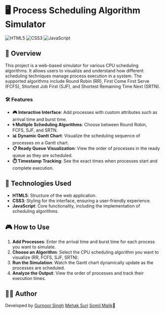 # 🖥️ Process Scheduling Algorithm Simulator

![HTML5](https://img.shields.io/badge/HTML5-Structure-orange?style=for-the-badge&logo=html5)
![CSS3](https://img.shields.io/badge/CSS3-Styling-blue?style=for-the-badge&logo=css3)
![JavaScript](https://img.shields.io/badge/JavaScript-Functionality-yellow?style=for-the-badge&logo=javascript)

## 📄 Overview

This project is a web-based simulator for various CPU scheduling algorithms. It allows users to visualize and understand how different scheduling techniques manage process execution in a system. The supported algorithms include Round Robin (RR), First Come First Serve (FCFS), Shortest Job First (SJF), and Shortest Remaining Time Next (SRTN).

### 🛠️ Features

- **🎮 Interactive Interface**: Add processes with custom attributes such as arrival time and burst time.
- **🌀 Multiple Scheduling Algorithms**: Choose between Round Robin, FCFS, SJF, and SRTN.
- **📊 Dynamic Gantt Chart**: Visualize the scheduling sequence of processes on a Gantt chart.
- **📋 Ready Queue Visualization**: View the order of processes in the ready queue as they are scheduled.
- **⏱️ Timestamp Tracking**: See the exact times when processes start and complete execution.

## 🚀 Technologies Used

- **HTML5**: Structure of the web application.
- **CSS3**: Styling for the interface, ensuring a user-friendly experience.
- **JavaScript**: Core functionality, including the implementation of scheduling algorithms.


## 🎮 How to Use

1. **Add Processes**: Enter the arrival time and burst time for each process you want to simulate.
2. **Choose an Algorithm**: Select the CPU scheduling algorithm you want to visualize (RR, FCFS, SJF, SRTN).
3. **Run the Simulation**: Watch the Gantt chart dynamically update as the processes are scheduled.
4. **Analyze the Output**: View the order of processes and track their execution times.


## 👨‍💻 Author

Developed by [Gurnoor Singh](https://github.com/guriii-singh) [Mehak Suri](https://github.com/MehakSuri36) [Somil Malik](https://github.com/Maliksomil)🚀
